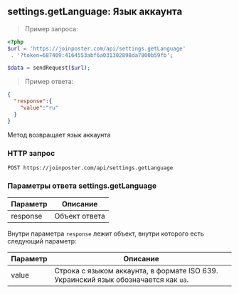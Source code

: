 ## settings.getLanguage: Язык аккаунта

> Пример запроса:

```php
<?php
$url = 'https://joinposter.com/api/settings.getLanguage'
 . '?token=687409:4164553abf6a031302898da7800b59fb';

$data = sendRequest($url);
```

> Пример ответа:

```json
{
  "response":{
    "value":"ru"
  }
}
```

Метод возвращает язык аккаунта

### HTTP запрос

`POST https://joinposter.com/api/settings.getLanguage`


### Параметры ответа settings.getLanguage

Параметр | Описание
-------- | --------
response | Объект ответа

Внутри параметра `response` лежит объект, внутри которого есть следующий параметр:

Параметр | Описание
-------- | --------
value | Строка с языком аккаунта, в формате ISO 639. Украинский язык обозначается как `ua`.
